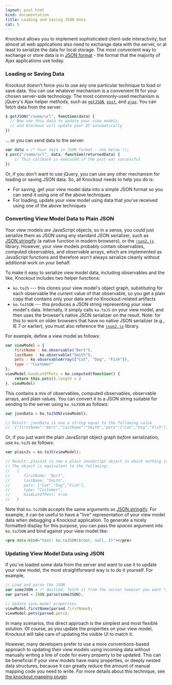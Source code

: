 ```yaml
---
layout: post.html
kind: documentation
title: Loading and Saving JSON data
cat: 5
---
```


Knockout allows you to implement sophisticated client-side interactivity, but almost all web applications also need to exchange data with the server, or at least to serialize the data for local storage. The most convenient way to exchange or store data is in [JSON format](http://json.org/) - the format that the majority of Ajax applications use today.

### Loading or Saving Data

Knockout doesn't force you to use any one particular technique to load or save data. You can use whatever mechanism is a convenient fit for your chosen server-side technology. The most commonly-used mechanism is jQuery's Ajax helper methods, such as [`getJSON`](http://api.jquery.com/jQuery.getJSON/), [`post`](http://api.jquery.com/jQuery.post/), and [`ajax`](http://api.jquery.com/jQuery.ajax/). You can fetch data from the server:

  ```javascript
  $.getJSON("/some/url", function(data) {
  	// Now use this data to update your view models,
  	// and Knockout will update your UI automatically
  })
  ```

... or you can send data to the server:

```javascript
var data = /* Your data in JSON format - see below */;
$.post("/some/url", data, function(returnedData) {
	// This callback is executed if the post was successful
})
```

Or, if you don't want to use jQuery, you can use any other mechanism for loading or saving JSON data. So, all Knockout needs to help you do is:

 * For saving, get your view model data into a simple JSON format so you can send it using one of the above techniques
 * For loading, update your view model using data that you've received using one of the above techniques

### Converting View Model Data to Plain JSON

Your view models *are* JavaScript objects, so in a sense, you could just serialize them as JSON using any standard JSON serializer, such as [JSON.stringify](https://developer.mozilla.org/en-US/docs/JavaScript/Reference/Global_Objects/JSON/stringify) (a native function in modern browsers), or the [`json2.js`](https://github.com/douglascrockford/JSON-js/blob/master/json2.js) library. However, your view models probably contain observables, computed observables, and observable arrays, which are implemented as JavaScript functions and therefore won't always serialize cleanly without additional work on your behalf.

To make it easy to serialize view model data, including observables and the like, Knockout includes two helper functions:

 * `ko.toJS` --- this clones your view model's object graph, substituting for each observable the current value of that observable, so you get a plain copy that contains only your data and no Knockout-related artifacts
 * `ko.toJSON` --- this produces a JSON string representing your view model's data. Internally, it simply calls `ko.toJS` on your view model, and then uses the browser's native JSON serializer on the result. Note: for this to work on older browsers that have no native JSON serializer (e.g., IE 7 or earlier), you must also reference the [`json2.js`](https://github.com/douglascrockford/JSON-js/blob/master/json2.js) library.

For example, define a view model as follows:

```javascript
var viewModel = {
    firstName : ko.observable("Bert"),
    lastName : ko.observable("Smith"),
    pets : ko.observableArray(["Cat", "Dog", "Fish"]),
    type : "Customer"
};
viewModel.hasALotOfPets = ko.computed(function() {
    return this.pets().length > 2
}, viewModel)
```

This contains a mix of observables, computed observables, observable arrays, and plain values. You can convert it to a JSON string suitable for sending to the server using `ko.toJSON` as follows:

```javascript
var jsonData = ko.toJSON(viewModel);

// Result: jsonData is now a string equal to the following value
// '{"firstName":"Bert","lastName":"Smith","pets":["Cat","Dog","Fish"],"type":"Customer","hasALotOfPets":true}'
```

Or, if you just want the plain JavaScript object graph *before* serialization, use `ko.toJS` as follows:

```javascript
var plainJs = ko.toJS(viewModel);

// Result: plainJS is now a plain JavaScript object in which nothing is observable. It's just data.
// The object is equivalent to the following:
//   {
//      firstName: "Bert",
//      lastName: "Smith",
//      pets: ["Cat","Dog","Fish"],
//      type: "Customer",
//      hasALotOfPets: true
//   }
```

Note that `ko.toJSON` accepts the same arguments as [JSON.stringify](https://developer.mozilla.org/en-US/docs/JavaScript/Reference/Global_Objects/JSON/stringify). For example, it can be useful to have a "live" representation of your view model data when debugging a Knockout application. To generate a nicely formatted display for this purpose, you can pass the *spaces* argument into `ko.toJSON` and bind against your view model like:

```html
<pre data-bind="text: ko.toJSON($root, null, 2)"></pre>
```

### Updating View Model Data using JSON

If you've loaded some data from the server and want to use it to update your view model, the most straightforward way is to do it yourself. For example,

```javascript
// Load and parse the JSON
var someJSON = /* Omitted: fetch it from the server however you want */;
var parsed = JSON.parse(someJSON);

// Update view model properties
viewModel.firstName(parsed.firstName);
viewModel.pets(parsed.pets);
```

In many scenarios, this direct approach is the simplest and most flexible solution. Of course, as you update the properties on your view model, Knockout will take care of updating the visible UI to match it.

However, many developers prefer to use a more conventions-based approach to updating their view models using incoming data without manually writing a line of code for every property to be updated. This can be beneficial if your view models have many properties, or deeply nested data structures, because it can greatly reduce the amount of manual mapping code you need to write. For more details about this technique, see [the knockout.mapping plugin](#plugins-mapping).
